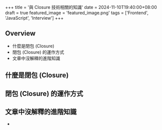 +++
title = '與 Closure 技術相關的知識'
date = 2024-11-10T19:40:00+08:00
draft = true
featured_image = 'featured_image.png'
tags = ['Frontend', 'JavaScript', 'Interview']
+++

## Overview

- 什麼是閉包 (Closure)
- 閉包 (Closure) 的運作方式
- 文章中沒解釋的進階知識

## 什麼是閉包 (Closure)

## 閉包 (Closure) 的運作方式

## 文章中沒解釋的進階知識

-
